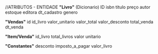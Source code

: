 //ATRIBUTOS - ENTIDADE
**"Livro"** (Dicionario)
ID
isbn
titulo
preço
autor
estoque
editora
dt_cadastro
genero

**"Vendas"**
id
id_livro
valor_unitario
valor_total
valor_desconto
total_venda
dt_venda

**"Item/Venda"**
id_livro
total_livros
valor unitario

**"Constantes"**
desconto
imposto_a_pagar
valor_livro